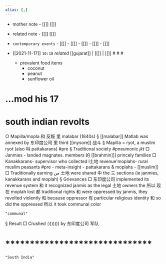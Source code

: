 ```yaml
---
alias: [,]
---
```

- mother note - [[]] [[]]
- related note - [[]] [[]]
- `contemporary events`	- [[]]	- [[]]	- [[]]	- [[]]	- [[]]

- [[2021-11-17]]  `10:18` _related_ [[gujarat]] | [[]] | [[]] # # #
	- prevalent food items
		- coconut
		- peanut
		- sunflower oil
# ...mod his 17
# south indian revolts
○ Mapilla/mopla 和 反叛 里 malabar (1840s)
	§ [[malabar]] Matlab was annexed by 东印度公司 里 third [[mysore]] 战斗
	§ Mapilla = ryot, a muslim ryot (also 叫 pattakarans) #pre 
	§ Traditional society #pneumonic _jkt_
		□ Janmies - landed magnates. members 的  [[brahmin]]] princely families
		□ Kanakkarans- supervisor who collected l土地  revenue'moplahs- rural muslim peasants #pre 
			- meta-insight - pattakarans & moplahs - [[muslim]]
		□ Traditionally earning من 土地  were shared 中 the 三 sections (ie janmies, kanakkarans and moplah)
	§ Grievances
		□ 东印度公司  implemented its revenue system 和 it recognized janmis as the legal 土地 owners the 所以 现在 moplah lost 都 traditional rights 和 were oppressed by janmis, they revolted violently 和 because oppressor 有 particular religious identity 和 so did the oppressed 所以  it took communal color

```query 2021-10-15 11:22
"communal"
```

§ Result
		□ Crushed :))))))) by 东印度公司  军队
# ******************************
```query 2021-09-30 20:45
"South India"
```